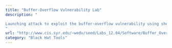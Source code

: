 ```yaml
---
title: "Buffer-Overflow Vulnerability Lab"
description: "

Launching attack to exploit the buffer-overflow vulnerability using shellcode. Conducting experiments with several countermeasures.
"
url: "http://www.cis.syr.edu/~wedu/seed/Labs_12.04/Software/Buffer_Overflow"
category: "Black Hat Tools"
---
```

